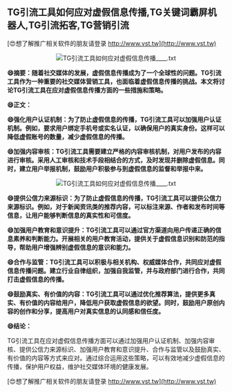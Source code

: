 ## **TG引流工具如何应对虚假信息传播,TG关键词霸屏机器人,TG引流拓客,TG营销引流**

[😍想了解推广相关软件的朋友请登录 http://www.vst.tw](http://www.vst.tw)

 <center><img src="https://vst.tw/MP4/tuiguang/png/4.png" alt="TG引流工具如何应对虚假信息传播____.txt"></center>

**😄摘要：随着社交媒体的发展，虚假信息传播成为了一个全球性的问题。TG引流工具作为一种重要的社交媒体营销工具，也面临着虚假信息传播的挑战。本文将讨论TG引流工具在应对虚假信息传播方面的一些措施和策略。**

**😄正文：**

**😄强化用户认证机制：为了防止虚假信息的传播，TG引流工具可以加强用户认证机制。例如，要求用户绑定手机号或实名认证，以确保用户的真实身份。这样可以降低虚假账号的数量，减少虚假信息的传播。**

**😄加强内容审核：TG引流工具需要建立严格的内容审核机制，对用户发布的内容进行审核。采用人工审核和技术手段相结合的方式，及时发现并删除虚假信息。同时，建立用户举报机制，鼓励用户积极参与到虚假信息的监督和举报中来。**

 <center><img src="https://vst.tw/MP4/tuiguang/png/3.png" alt="TG引流工具如何应对虚假信息传播____.txt"></center>

**😄提供公信力来源标识：为了防止虚假信息的传播，TG引流工具可以提供公信力来源标识。例如，对于新闻资讯类的推荐内容，可以标注来源、作者和发布时间等信息，让用户能够判断信息的真实性和可信度。**

**😄加强用户教育和意识提升：TG引流工具可以通过官方渠道向用户传递正确的信息素养和判断能力。开展相关的用户教育活动，提供关于虚假信息识别和防范的指导，帮助用户增强辨别虚假信息的意识和能力。**

**😄合作与监管：TG引流工具可以积极与相关机构、权威媒体合作，共同应对虚假信息传播问题。建立行业自律组织，加强自我监管，并与政府部门进行合作，共同打击虚假信息的传播。**

**😄鼓励真实、有价值的内容：TG引流工具可以通过优化推荐算法，提供更多真实、有价值的内容给用户，降低用户获取虚假信息的欲望。同时，鼓励用户原创内容的创作和分享，提高用户对真实信息的认同感和信任度。**

**😄结论：**

TG引流工具在应对虚假信息传播方面可以通过加强用户认证机制、加强内容审核、提供公信力来源标识、加强用户教育和意识提升、合作与监管以及鼓励真实、有价值的内容等方式来应对。通过综合运用这些策略，可以有效地减少虚假信息的传播，保护用户权益，维护社交媒体环境的健康发展。

[😍想了解推广相关软件的朋友请登录 http://www.vst.tw](http://www.vst.tw)



